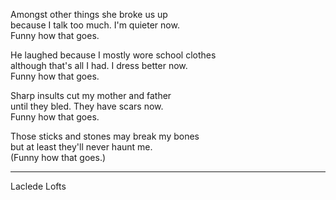 Amongst other things she broke us up\
because I talk too much. I'm quieter now.\
Funny how that goes.

He laughed because I mostly wore school clothes\
although that's all I had. I dress better now.\
Funny how that goes.

Sharp insults cut my mother and father\
until they bled. They have scars now.\
Funny how that goes.

Those sticks and stones may break my bones\
but at least they'll never haunt me.\
(Funny how that goes.)

-----

Laclede Lofts